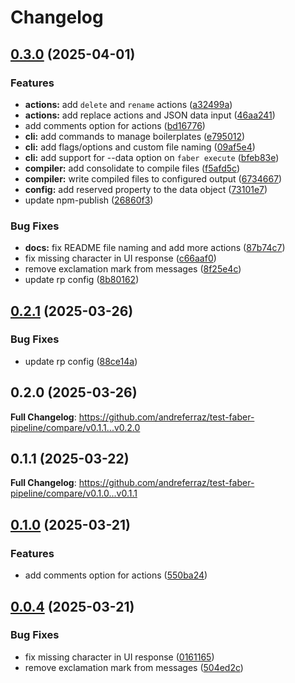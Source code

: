 # Changelog

## [0.3.0](https://github.com/andreferraz/test-faber-pipeline/compare/v0.2.1...v0.3.0) (2025-04-01)


### Features

* **actions:** add `delete` and `rename` actions ([a32499a](https://github.com/andreferraz/test-faber-pipeline/commit/a32499aa3a2eeb422cfe7d9dea934f8e5862cc9c))
* **actions:** add replace actions and JSON data input ([46aa241](https://github.com/andreferraz/test-faber-pipeline/commit/46aa24179b7f0590fa5b5cefa3618f85b34eff5e))
* add comments option for actions ([bd16776](https://github.com/andreferraz/test-faber-pipeline/commit/bd16776b092c5712f6866290f8a1ca68d2cf471e))
* **cli:** add commands to manage boilerplates ([e795012](https://github.com/andreferraz/test-faber-pipeline/commit/e79501261452c3be7dc848acf3f53082ef9f8374))
* **cli:** add flags/options and custom file naming ([09af5e4](https://github.com/andreferraz/test-faber-pipeline/commit/09af5e4ac0dd4fa9e1c39370395e6c62724c540d))
* **cli:** add support for --data option on `faber execute` ([bfeb83e](https://github.com/andreferraz/test-faber-pipeline/commit/bfeb83e1228926df5e2e81f1ee7a18d0d11d067c))
* **compiler:** add consolidate to compile files ([f5afd5c](https://github.com/andreferraz/test-faber-pipeline/commit/f5afd5ccbfb8d18ab788c00e87d6a7f7124c6708))
* **compiler:** write compiled files to configured output ([6734667](https://github.com/andreferraz/test-faber-pipeline/commit/6734667eef325f719faa9a2fba6a13916ada1d65))
* **config:** add  reserved property to the data object ([73101e7](https://github.com/andreferraz/test-faber-pipeline/commit/73101e759e75b4ae11160e6ee7dd7320770a9502))
* update npm-publish ([26860f3](https://github.com/andreferraz/test-faber-pipeline/commit/26860f3b0ea9117da7825396d2e6360fc8ae1a39))


### Bug Fixes

* **docs:** fix README file naming and add more actions ([87b74c7](https://github.com/andreferraz/test-faber-pipeline/commit/87b74c723bfe03555b0e01cfd9a570874c67d08c))
* fix missing character in UI response ([c66aaf0](https://github.com/andreferraz/test-faber-pipeline/commit/c66aaf07563417020866d07f102fe248704340f0))
* remove exclamation mark from messages ([8f25e4c](https://github.com/andreferraz/test-faber-pipeline/commit/8f25e4caab6a802b671d64cd90ca56acc275fb97))
* update rp config ([8b80162](https://github.com/andreferraz/test-faber-pipeline/commit/8b80162ceac097b1be19a37aa47959e271d2f499))

## [0.2.1](https://github.com/andreferraz/test-faber-pipeline/compare/v0.2.0...v0.2.1) (2025-03-26)


### Bug Fixes

* update rp config ([88ce14a](https://github.com/andreferraz/test-faber-pipeline/commit/88ce14a72fe1de35fda818532c621ac584259c5d))

## 0.2.0 (2025-03-26)

**Full Changelog**: https://github.com/andreferraz/test-faber-pipeline/compare/v0.1.1...v0.2.0

## 0.1.1 (2025-03-22)

**Full Changelog**: https://github.com/andreferraz/test-faber-pipeline/compare/v0.1.0...v0.1.1

## [0.1.0](https://github.com/andreferraz/test-faber-pipeline/compare/v0.0.4...v0.1.0) (2025-03-21)


### Features

* add comments option for actions ([550ba24](https://github.com/andreferraz/test-faber-pipeline/commit/550ba24b5375172c7fa5b0cc322e24b75e9220f4))

## [0.0.4](https://github.com/andreferraz/test-faber-pipeline/compare/v0.0.3...v0.0.4) (2025-03-21)


### Bug Fixes

* fix missing character in UI response ([0161165](https://github.com/andreferraz/test-faber-pipeline/commit/016116564e8ca40094f37ee4e4a1d9917885e068))
* remove exclamation mark from messages ([504ed2c](https://github.com/andreferraz/test-faber-pipeline/commit/504ed2c65230832eabeea17a97246336fb2e31bb))
